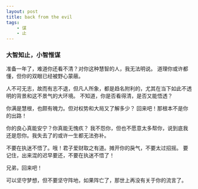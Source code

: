 ```yaml
---
layout: post
title: back from the evil
tags:
    - 谋
    - 止
---
```


### 大智知止，小智惟谋

准备一年了，难道你还看不清？对你这种慧智的人，我无法明说。
道理你或许都懂，但你的双眼已经被野心蒙蔽。

人不可无志，故而有志不退，但凡人所象，都是趋名附利的，尤其在当下如此不透明的背景和这不景气的大环境。
不知道，你是否看得清，是否又能悟透？

你满是慧根，也颇有魄力。但对权势和大局又了解多少？
回来吧！那根本不是你的出路！

你的良心真能安宁？你真能无愧疚？
我不怨你，但也不愿意太多帮你，说到底我还是怨你。我失去了的或许一生都无法弥补。

不要在执迷不悟了。哦！君子爱财取之有道。摊开你的戾气，不要太过招摇。
要记住，出来混的迟早要还，不要在执迷不悟了！

兄弟，回来吧！

可以坚守梦想，但不要坚守阵地，如果阵亡了，那世上再没有关于你的流言了。

